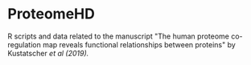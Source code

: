 # ProteomeHD
R scripts and data related to the manuscript "The human proteome co-regulation map reveals functional relationships between proteins" by Kustatscher <i> et al <i> (2019).
